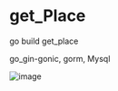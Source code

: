 # get_Place

go build get_place

go_gin-gonic, gorm, Mysql 

![image](https://user-images.githubusercontent.com/57755936/234039647-da48b21a-3d76-4c71-9955-c5c90dc8bb35.png)
